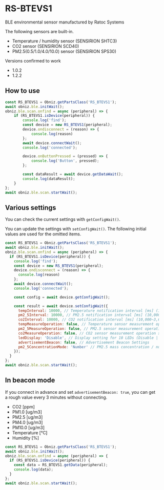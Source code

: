 # RS-BTEVS1

BLE environmental sensor manufactured by Ratoc Systems

The following sensors are built-in.

- Temperature / humidity sensor (SENSIRION SHTC3)
- CO2 sensor (SENSIRION SCD40)
- PM2.5(0.5/1.0/4.0/10.0) sensor (SENSIRION SPS30)

Versions confirmed to work
- 1.0.2
- 1.2.2

## How to use

```javascript
const RS_BTEVS1 = Obniz.getPartsClass('RS_BTEVS1');
await obniz.ble.initWait();
obniz.ble.scan.onfind = async (peripheral) => {
    if (RS_BTEVS1.isDevice(peripheral)) {
        console.log('find');
        const device = new RS_BTEVS1(peripheral);
        device.ondisconnect = (reason) => {
            console.log(reason)
        };
        await device.connectWait();
        console.log('connected');

        device.onButtonPressed = (pressed) => {
            console.log('Button', pressed);
        };

        const dataResult = await device.getDataWait();
        console.log(dataResult);
    }
};
await obniz.ble.scan.startWait();
```

## Various settings

You can check the current settings with `getConfigWait()`.

You can update the settings with `setConfigWait()`.
The following initial values are used for the omitted items.

```javascript
const RS_BTEVS1 = Obniz.getPartsClass('RS_BTEVS1');
await obniz.ble.initWait();
obniz.ble.scan.onfind = async (peripheral) => {
  if (RS_BTEVS1.isDevice(peripheral)) {
    console.log('find');
    const device = new RS_BTEVS1(peripheral);
    device.ondisconnect = (reason) => {
      console.log(reason)
    };
    await device.connectWait();
    console.log('connected');

    const config = await device.getConfigWait();

    const result = await device.setConfigWait({
      tempInterval: 10000, // Temperature notification interval [ms] (10,000~3,600,000)
      pm2_5Interval: 10000, // PM2.5 notification interval [ms] (10,000~3,600,000)
      co2Interval: 10000, // CO2 notification interval [ms] (10,000~3,600,000)
      tempMeasureOperation: false, // Temperature sensor measurement operation setting
      pm2_5MeasureOperation: false, // PM2.5 sensor measurement operation setting
      co2MeasureOperation: false, // CO2 sensor measurement operation setting
      ledDisplay: 'Disable', // Display setting for 10 LEDs (Disable | PM2.5 | CO2)
      advertisementBeacon: false, // Advertisement Beacon Settings
      pm2_5ConcentrationMode: 'Number' // PM2.5 mass concentration / number concentration mode setting (Mass | Number)　This option does not work with firmware version 1.1 or later.
    });
  }
};
await obniz.ble.scan.startWait();
```

## In beacon mode

If you connect in advance and set `advertisementBeacon: true`, you can get a rough value every 3 minutes without connecting.

- CO2 [ppm]
- PM1.0 [ug/m3]
- PM2.5 [ug/m3]
- PM4.0 [ug/m3]
- PM10.0 [ug/m3]
- Temperature [℃]
- Humidity [%]

```javascript
const RS_BTEVS1 = Obniz.getPartsClass('RS_BTEVS1');
await obniz.ble.initWait();
obniz.ble.scan.onfind = async (peripheral) => {
  if (RS_BTEVS1.isDevice(peripheral)) {
    const data = RS_BTEVS1.getData(peripheral);
    console.log(data);
  }
};
await obniz.ble.scan.startWait();
```
